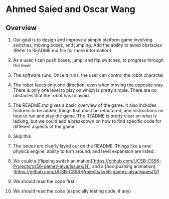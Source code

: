 # Ahmed Saied and Oscar Wang

## Overview
1. Our goal is to design and improve a simple platform game involving switches, moving boxes, and jumping. Add the ability to avoid obstacles (Refer to README.md file for more information)

2. As a user, I can push boxes, jump, and flip switches, to progress through the level

3. The software runs. Once it runs, the user can control the robot character

4. The robot faces only one direction, even when moving the opposite way. There is only one level to play on which is pretty simple. There are no obstacles that the robot has to avoid.

5. The README.md gives a basic overview of the game. It also includes features to be added, things that must be refactored, and instructions on how to run and play the game. The README is pretty clear on what is lacking, but we could add a breakdown on how to find specific code for different aspects of the game

6. Skip this

7. The issues are clearly layed out on the README. Things like a new physics engine, ability to turn around, and level expansion are listed.

8. We could a [flipping switch animation](https://github.com/UCSB-CS56-Projects/cs56-games-alva/issues/11], and a [box-pushing animation] (https://github.com/UCSB-CS56-Projects/cs56-games-alva/issues/12)

9. We should read the code first

10. We should read the code (especially testing code, if any)

